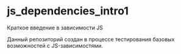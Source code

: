 # js_dependencies_intro1
Краткое введение в зависимости JS

Данный репозиторий создан в процессе тестирования базовых возможностей с JS-зависимостями.
